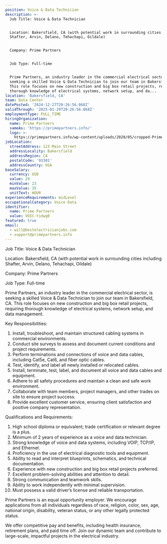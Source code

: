 ```yaml
---
position: Voice & Data Technician
description: >-
  Job Title: Voice & Data Technician


  Location: Bakersfield, CA (with potential work in surrounding cities including
  Shafter, Arvin, Delano, Tehachapi, Oildale)


  Company: Prime Partners


  Job Type: Full-time


  Prime Partners, an industry leader in the commercial electrical sector, is
  seeking a skilled Voice & Data Technician to join our team in Bakersfield, CA.
  This role focuses on new construction and big box retail projects, requiring
  thorough knowledge of electrical systems, network setup, and da...
location: 'Bakersfield, CA'
team: Data Center
datePosted: '2024-12-27T20:26:56.068Z'
validThrough: '2025-01-29T20:26:56.068Z'
employmentType: FULL_TIME
hiringOrganization:
  name: Prime Partners
  sameAs: 'https://primepartners.info/'
  logo: >-
    https://primepartners.info/wp-content/uploads/2020/05/cropped-Prime-Partners-Logo-NO-BG-1-1.png
jobLocation:
  streetAddress: 123 Main Street
  addressLocality: Bakersfield
  addressRegion: CA
  postalCode: '93301'
  addressCountry: USA
baseSalary:
  currency: USD
  value: 29
  minValue: 23
  maxValue: 35
  unitText: HOUR
experienceRequirements: midLevel
occupationalCategory: Voice Data
identifier:
  name: Prime Partners
  value: VOIC-tidwg0
featured: true
email:
  - will@bestelectricianjobs.com
  - support@primepartners.info
---
```




Job Title: Voice & Data Technician

Location: Bakersfield, CA (with potential work in surrounding cities including Shafter, Arvin, Delano, Tehachapi, Oildale)

Company: Prime Partners

Job Type: Full-time

Prime Partners, an industry leader in the commercial electrical sector, is seeking a skilled Voice & Data Technician to join our team in Bakersfield, CA. This role focuses on new construction and big box retail projects, requiring thorough knowledge of electrical systems, network setup, and data management. 

Key Responsibilities:

1. Install, troubleshoot, and maintain structured cabling systems in commercial environments.
2. Conduct site surveys to assess and document current conditions and project requirements.
3. Perform terminations and connections of voice and data cables, including Cat5e, Cat6, and fiber optic cables.
4. Test, identify, and label all newly installed or relocated cables.
5. Install, terminate, test, label, and document all voice and data cables and equipment.
6. Adhere to all safety procedures and maintain a clean and safe work environment.
7. Collaborate with team members, project managers, and other trades on site to ensure project success.
8. Provide excellent customer service, ensuring client satisfaction and positive company representation.

Qualifications and Requirements:

1. High school diploma or equivalent; trade certification or relevant degree is a plus.
2. Minimum of 2 years of experience as a voice and data technician.
3. Strong knowledge of voice and data systems, including VOIP, TCP/IP, and Ethernet.
4. Proficiency in the use of electrical diagnostic tools and equipment.
5. Ability to read and interpret blueprints, schematics, and technical documentation.
6. Experience with new construction and big box retail projects preferred.
7. Excellent problem-solving abilities and attention to detail.
8. Strong communication and teamwork skills.
9. Ability to work independently with minimal supervision.
10. Must possess a valid driver’s license and reliable transportation.

Prime Partners is an equal opportunity employer. We encourage applications from all individuals regardless of race, religion, color, sex, age, national origin, disability, veteran status, or any other legally protected status. 

We offer competitive pay and benefits, including health insurance, retirement plans, and paid time off. Join our dynamic team and contribute to large-scale, impactful projects in the electrical industry.
